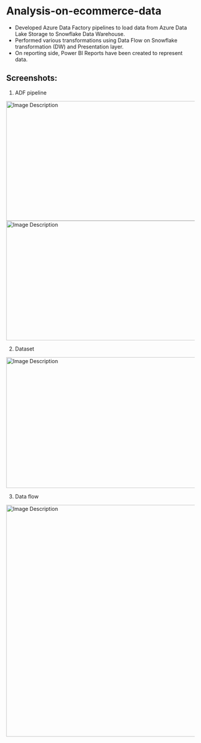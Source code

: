 # Analysis-on-ecommerce-data

-	Developed Azure Data Factory pipelines to load data from Azure Data Lake Storage to Snowflake Data Warehouse. 
-	Performed various transformations using Data Flow on Snowflake transformation (DW) and Presentation layer.
-	On reporting side, Power BI Reports have been created to represent data.

## Screenshots:
1. ADF pipeline <br />
<img src="https://github.com/avneet25/Analysis-on-ecommerce-data/assets/82283086/62dbfe72-0ae9-4991-88ba-61d4d2289994" alt="Image Description" width="580" height="320"> 
<img src="https://github.com/avneet25/Analysis-on-ecommerce-data/assets/82283086/18e2a691-aa5b-48b2-84a7-4eba0239a616" alt="Image Description" width="580" height="320"> 

2. Dataset <br> 
<img src="https://github.com/avneet25/Analysis-on-ecommerce-data/assets/82283086/20041ade-589c-46a7-be21-c7fa94e11e92" alt="Image Description" width="580" height="350"> 

3. Data flow <br> 
<img src="https://github.com/avneet25/Analysis-on-ecommerce-data/assets/82283086/c6bd6ad9-9d07-436c-9344-bd0feeaf8b88" alt="Image Description" width="580" height="620">


